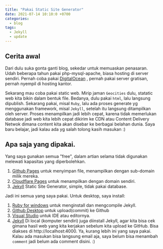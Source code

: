 ```yaml
---
title: "Pakai Static Site Generator"
date: 2021-07-14 10:10:0 +0700
categories:
  - blog
tags:
  - Jekyll
  - update
---
```

## Cerita awal
Dari dulu suka gonta ganti blog, sekedar untuk memuaskan penasaran. Udah beberapa tahun pakai php-mysql-apache, biasa hosting di server sendiri. Pernah coba pakai [DigitalOcean](https://digitalocean.com) , pernah pakai server gratisan, pernah nyempil di hosting kantor.

Sekarang mau coba pakai static web. Mirip jaman `Geocities` dulu, statatic web kita bikin dalam bentuk file. Bedanya, dulu pakai `html`, lalu langsung dipublish. Sekarang pakai, misal `Ruby`, lalu ada proses generate yg menggunakan framework, misal `Jekyll`, setelah itu langsung ditampilkan oleh server. Proses menampilkan jadi lebih cepat, karena tidak memerlukan database jadi web kita lebih cepat dikirim ke CDN atau Content Delivery Netwok dimana content kita akan disebar ke berbagai belahan dunia. Saya baru belajar, jadi kalau ada yg salah tolong kasih masukan :) 

## Apa saja yang dipakai.
Yang saya gunakan semua "free", dalam artian selama tidak digunakan melewati kapasitas yang diperbolehkan. 
1. [Github Pages](https://github.com) untuk menyimpan file, menampilkan dengan sub-domain milik mereka.
2. [Cloudflare Pages](https://cloudflare.com) untuk menampilkan dengan domain sendiri.
3. [Jekyll](https://jekyllrb.com) Static Site Generator, simple, tidak pakai database. 

Jadi ini semua yang saya pakai. Untuk desktop, saya install:
1. [Ruby for windows](https://rubyinstaller.org/downloads/) untuk menginstall dan mengcompile Jekyll.
2. [Github Desktop](https://desktop.gihub.com) untuk upload(commit) ke Github
3. [Visual Studio](https://visualstudio.com) untuk IDE atau editornya.
4. [Jekyll](https://jekyllrb.com) Di local (komputer sendiri) juga diinstall Jekyll, agar kita bisa cek gimana hasil web yang kita kerjakan sebelum kita upload ke GitHub. Bisa diakses di http://localhost:4000. 
Ya, kurang lebih ini yang saya pakai. Kalau ada masukan bisa langsung email aja, saya belum bisa menambah `comment` jadi belum ada comment disini. :) 
